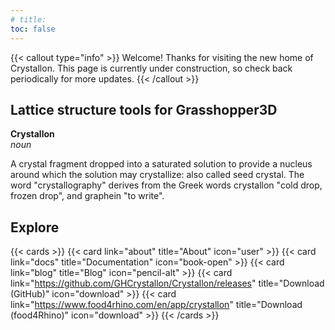 ```yaml
---
# title: 
toc: false
---
```


{{< callout type="info" >}}
  Welcome! Thanks for visiting the new home of Crystallon. This page is currently under construction, so check back periodically for more updates.
{{< /callout >}}

## Lattice structure tools for Grasshopper3D

**Crystallon**  
_noun_

A crystal fragment dropped into a saturated solution to provide a nucleus around which the solution may crystallize: also called seed crystal. The word "crystallography" derives from the Greek words crystallon "cold drop, frozen drop", and graphein "to write".

## Explore

{{< cards >}}
  {{< card link="about" title="About" icon="user" >}}
  {{< card link="docs" title="Documentation" icon="book-open" >}}
  {{< card link="blog" title="Blog" icon="pencil-alt" >}}
  {{< card link="https://github.com/GHCrystallon/Crystallon/releases" title="Download (GitHub)" icon="download" >}}
  {{< card link="https://www.food4rhino.com/en/app/crystallon" title="Download (food4Rhino)" icon="download" >}}
{{< /cards >}}